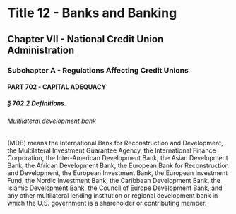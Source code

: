 
# Title 12 - Banks and Banking
## Chapter VII - National Credit Union Administration
### Subchapter A - Regulations Affecting Credit Unions
#### PART 702 - CAPITAL ADEQUACY
##### § 702.2 Definitions.
###### Multilateral development bank

(MDB) means the International Bank for Reconstruction and Development, the Multilateral Investment Guarantee Agency, the International Finance Corporation, the Inter-American Development Bank, the Asian Development Bank, the African Development Bank, the European Bank for Reconstruction and Development, the European Investment Bank, the European Investment Fund, the Nordic Investment Bank, the Caribbean Development Bank, the Islamic Development Bank, the Council of Europe Development Bank, and any other multilateral lending institution or regional development bank in which the U.S. government is a shareholder or contributing member.
